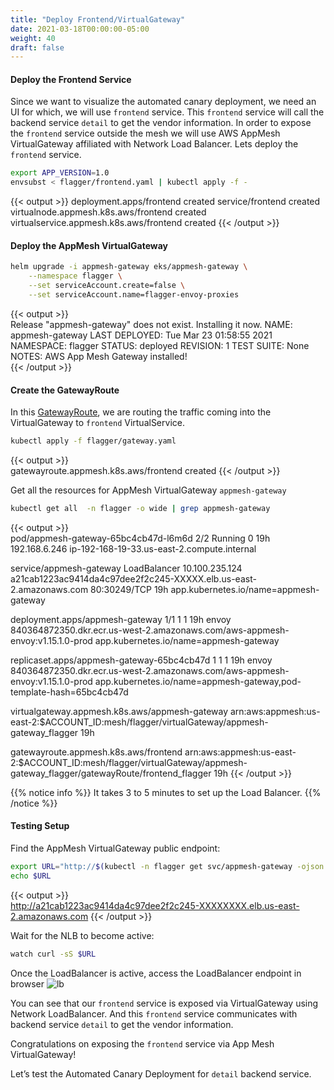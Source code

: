 ```yaml
---
title: "Deploy Frontend/VirtualGateway"
date: 2021-03-18T00:00:00-05:00
weight: 40
draft: false
---
```


#### Deploy the Frontend Service

Since we want to visualize the automated canary deployment, we need an UI for which, we will use `frontend` service. This `frontend` service will call the backend service `detail` to get the vendor information. In order to expose the `frontend` service outside the mesh we will use AWS AppMesh VirtualGateway affiliated with Network Load Balancer. Lets deploy the `frontend` service.

```bash
export APP_VERSION=1.0
envsubst < flagger/frontend.yaml | kubectl apply -f - 
```

{{< output >}}
deployment.apps/frontend created
service/frontend created
virtualnode.appmesh.k8s.aws/frontend created
virtualservice.appmesh.k8s.aws/frontend created 
{{< /output >}}

#### Deploy the AppMesh VirtualGateway

```bash
helm upgrade -i appmesh-gateway eks/appmesh-gateway \
	--namespace flagger \
    --set serviceAccount.create=false \
    --set serviceAccount.name=flagger-envoy-proxies
```

{{< output >}}  
Release "appmesh-gateway" does not exist. Installing it now.
NAME: appmesh-gateway
LAST DEPLOYED: Tue Mar 23 01:58:55 2021
NAMESPACE: flagger
STATUS: deployed
REVISION: 1
TEST SUITE: None
NOTES:
AWS App Mesh Gateway installed!                                                                                   
{{< /output >}}

#### Create the GatewayRoute

In this [GatewayRoute](https://github.com/aws-containers/eks-microservice-demo/blob/main/flagger/gateway.yaml), we are routing the traffic coming into the VirtualGateway to `frontend` VirtualService.

```bash
kubectl apply -f flagger/gateway.yaml 
```

{{< output >}}  
gatewayroute.appmesh.k8s.aws/frontend created
{{< /output >}}

Get all the resources for AppMesh VirtualGateway `appmesh-gateway`

```bash
kubectl get all  -n flagger -o wide | grep appmesh-gateway
```
{{< output >}}  
pod/appmesh-gateway-65bc4cb47d-l6m6d      2/2     Running   0          19h     192.168.6.246    ip-192-168-19-33.us-east-2.compute.internal   <none>           <none>

service/appmesh-gateway      LoadBalancer   10.100.235.124   a21cab1223ac9414da4c97dee2f2c245-XXXXX.elb.us-east-2.amazonaws.com   80:30249/TCP   19h     app.kubernetes.io/name=appmesh-gateway

deployment.apps/appmesh-gateway      1/1     1            1           19h     envoy        840364872350.dkr.ecr.us-west-2.amazonaws.com/aws-appmesh-envoy:v1.15.1.0-prod       app.kubernetes.io/name=appmesh-gateway

replicaset.apps/appmesh-gateway-65bc4cb47d      1         1         1       19h     envoy        840364872350.dkr.ecr.us-west-2.amazonaws.com/aws-appmesh-envoy:v1.15.1.0-prod       app.kubernetes.io/name=appmesh-gateway,pod-template-hash=65bc4cb47d

virtualgateway.appmesh.k8s.aws/appmesh-gateway   arn:aws:appmesh:us-east-2:$ACCOUNT_ID:mesh/flagger/virtualGateway/appmesh-gateway_flagger   19h

gatewayroute.appmesh.k8s.aws/frontend   arn:aws:appmesh:us-east-2:$ACCOUNT_ID:mesh/flagger/virtualGateway/appmesh-gateway_flagger/gatewayRoute/frontend_flagger   19h
{{< /output >}}

{{% notice info %}}
It takes 3 to 5 minutes to set up the Load Balancer.
{{% /notice %}}

#### Testing Setup

Find the AppMesh VirtualGateway public endpoint:

```bash
export URL="http://$(kubectl -n flagger get svc/appmesh-gateway -ojson | jq -r ".status.loadBalancer.ingress[].hostname")"
echo $URL
```

{{< output >}}  
http://a21cab1223ac9414da4c97dee2f2c245-XXXXXXXX.elb.us-east-2.amazonaws.com
{{< /output >}}

Wait for the NLB to become active:

```bash
watch curl -sS $URL
```

Once the LoadBalancer is active, access the LoadBalancer endpoint in browser
![lb](/images/app_mesh_flagger/lb.png)

You can see that our `frontend` service is exposed via VirtualGateway using Network LoadBalancer. And this `frontend` service communicates with backend service `detail` to get the vendor information.

Congratulations on exposing the `frontend` service via App Mesh VirtualGateway!  

Let’s test the Automated Canary Deployment for `detail` backend service.